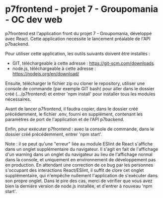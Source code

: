 # p7frontend - projet 7 - Groupomania - OC dev web

p7frontend est l'application front du projet 7 - Groupomania, développé avec React. Cette application necessite le lancement préalable de l'API p7backend.

Pour utiliser cette application, les outils suivants doivent être installés :
- GIT, téléchargeable à cette adresse : https://git-scm.com/downloads
- node.js, téléchargeable à cette adresse : https://nodejs.org/en/download/

Ensuite, télécharger le fichier zip ou cloner le repository, utiliser une console de commande (par exemple GIT bash) pour aller dans le dossier créé (.../p7frontend) et entrer 'npm install' pour installer tous les modules nécessaires.

Avant de lancer p7frontend, il faudra copier, dans le dossier créé précédemment, le fichier .env, fourni en supplément, contenant les paramètres de port de l'application et de l'API p7backend.

Enfin, pour exécuter p7frontend : avec la console de commande, dans le dossier créé précédemment, entrer 'npm start'.

Note : il se peut qu'une "erreur" liée au module ESlint de React s'affiche dans un onglet supplémentaire du navigateur. Il s'agit en fait de l'affichage d'un warning dans un onglet du navigateur au lieu de l'affichage normal dans la console, et uniquement en environnement de développement pas en production. En attendant une correction de ce bug par les personnes s'occupant des interactions React/ESlint, il suffit de clore cet onglet supplémentaire, qui n'empêche nullement l'application de s'exécuter dans son propre onglet. Dans le pire des cas, merci de vérifier que vous avez bien la dernière version de node.js installée, et d'entrer à nouveau 'npm start'.
